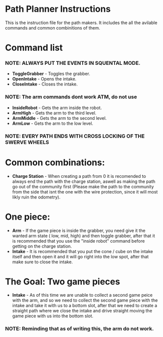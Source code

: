 # Path Planner Instructions
This is the instruction file for the path makers.
It includes the all the avilable commands and common combinitions of them.

# Command list
### NOTE: ALWAYS PUT THE EVENTS IN SQUENTAL MODE.
- **ToggleGrabber** - Toggles the grabber.
- **OpenIntake** - Opens the intake.
- **CloseIntake** - Closes the intake.
### NOTE: The arm commands dont work ATM, do not use
- **InsideRobot** - Gets the arm inside the robot.
- **ArmHigh** - Gets the arm to the third level.
- **ArmMiddle** - Gets the arm to the second level.
- **ArmLow** - Gets the arm to the low level.

### NOTE: EVERY PATH ENDS WITH CROSS LOCKING OF THE SWERVE WHEELS

# Common combinations:
- **Charge Station** - When creating a path from 0 it is recomended to always end the path with the charge station, aswell as making the path go out of the community first (Please make the path to the community from the side that isnt the one with the wire protection, since it will most likly ruin the odometry).
 
# One piece:
- **Arm** - If the game piece is inside the grabber, you need give it the wanted arm state ( low, mid, high) and then toggle grabber, after that it is recommended that you use the "inside robot" command before getting on the charge station.
- **Intake** - It is recommended that you put the cone / cube on the intake itself and then open it and it will go right into the low spot, after that make sure to close the intake.
# The Goal: Two game pieces
- **Intake** - As of this time we are unable to collect a second game peice with the arm, and so we need to collect the second game piece with the intake and take it with us to a bottom slot, after that we need to create a straight path where we close the intake and drive straight moving the game piece with us into the bottom slot.

### NOTE: Reminding that as of writing this, the arm do not work.

